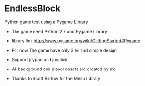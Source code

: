 # EndlessBlock
Python game test using a Pygame Library
- The game need Python 2.7 and Pygame Library
- library link http://www.pygame.org/wiki/GettingStarted#Pygame
- For now The game have only 3 lvl and simple design

- Support joypad and joystick
- All background and player assets are created by me
- Thanks to Scott Barlow for the Menu Library
